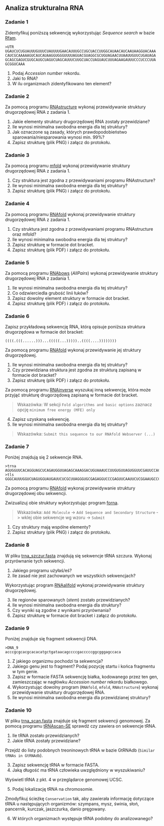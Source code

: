 ## Analiza strukturalna RNA

### Zadanie 1
Zidentyfikuj poniższą sekwencję wykorzystując *Sequence search* w bazie [Rfam](http://rfam.xfam.org/).

```
>UTR
UGAUCUCUGUAUUUGUUUCUAUUUUGAACAUUUGCCUGCUACCUUGGCAUAACAUCAAUAAGGUACAAA
CAUCGCAAAAAGUCAUCAUAAGGUGGGUUUUAGUACGUAGGCGCUGUAGAACUUAAUUGUUCUGAUAGA
GCAGCGAGUCGUGCAUGCUAGUCUAGCAUUUCUUGCUACCUAGUAUCUUUAGAAGAUUUCCCUCCCUUA
GCGGUCAAA
```

1. Podaj *Accession number* rekordu.
2. Jaki to RNA?  
3. W ilu organizmach zidentyfikowano ten element? 

### Zadanie 2
Za pomocą programu [RNAstructure](https://rna.urmc.rochester.edu/RNAstructureWeb/) wykonaj przewidywanie struktury drugorzędowej RNA z zadania 1.

1. Jakie elementy struktury drugorzędowej RNA zostały przewidziane?
2. Ile wynosi minimalna swobodna energia dla tej struktury?
3. Jak oznaczone są zasady, których prawdopodobieństwo sparowania/niesparowania wynosi min. 99%?
4. Zapisz strukturę (plik PNG) i załącz do protokołu. 

### Zadanie 3
Za pomocą programu [mfold](http://unafold.rna.albany.edu/?q=mfold/RNA-Folding-Form) wykonaj przewidywanie struktury drugorzędowej RNA z zadania 1.

1. Czy struktura jest zgodna z przewidywaniami programu RNAstructure?
2. Ile wynosi minimalna swobodna energia dla tej struktury?
3. Zapisz strukturę (plik PNG) i załącz do protokołu. 

### Zadanie 4
Za pomocą programu [RNAfold](http://rna.tbi.univie.ac.at//cgi-bin/RNAWebSuite/RNAfold.cgi) wykonaj przewidywanie struktury drugorzędowej RNA z zadania 1.

1. Czy struktura jest zgodna z przewidywaniami programu RNAstructure oraz mfold?
2. Ile wynosi minimalna swobodna energia dla tej struktury?
3. Zapisz strukturę w formacie dot bracket.
4. Zapisz strukturę (plik PDF) i załącz do protokołu. 

### Zadanie 5
Za pomocą programu [RNAbows](http://rna.williams.edu/rnabows/) (*AllPairs*) wykonaj przewidywanie struktury drugorzędowej RNA z zadania 1. 

1. Ile wynosi minimalna swobodna energia dla tej struktury?
2. Co odzwierciedla grubość linii łuków?
3. Zapisz dowolny element struktury w formacie dot bracket. 
4. Zapisz strukturę (plik PDF) i załącz do protokołu.

### Zadanie 6
Zapisz przykładową sekwencję RNA, którą opisuje poniższa struktura drugorzędowa w formacie dot bracket:

```
((((.(((......)))...(((((...)))))..((((....))))))))
```

Za pomocą programu [RNAfold](http://rna.tbi.univie.ac.at//cgi-bin/RNAWebSuite/RNAfold.cgi) wykonaj przewidywanie jej struktury drugorzędowej. 

1. Ile wynosi minimalna swobodna energia dla tej struktury?
2. Czy przewidziana struktura jest zgodna ze strukturą zapisaną w formacie dot bracket?
3. Zapisz strukturę (plik PDF) i załącz do protokołu. 

Za pomocą programu [RNAinverse](http://rna.tbi.univie.ac.at/cgi-bin/RNAWebSuite/RNAinverse.cgi) wyszukaj inną sekwencję, która może przyjąć strukturę drugorzędową zapisaną w formacie dot bracket. 

>Wskazówka: W sekcji `Fold algorithms and basic options` zaznacz opcję `minimum free energy (MFE) only`

4. Zapisz uzyskaną sekwencję.
5. Ile wynosi minimalna swobodna energia dla tej struktury?

>Wskazówka: `Submit this sequence to our RNAfold Webserver (...)`

### Zadanie 7
Poniżej znajdują się 2 sekwencje RNA. 

```
>trna
AGUGGUUCACAGGUAGCUCAGAUGGUUAGAGCAAAGGACUGUAAAUCCUUGUGUUAGUGGUUCGAUUCCACAACCACU
>tls
GGGCAUUUGGUCUAGUGGUAUGAUUCUCGCUUAGGGUGCGAGAGGUCCCGAGUUCAAUUCUCGGAAUGCCCC
```

Za pomocą programu [RNAfold](http://rna.tbi.univie.ac.at//cgi-bin/RNAWebSuite/RNAfold.cgi) wykonaj przewidywanie struktury drugorzędowej obu sekwencji. 

Zwizualizuj obie struktury wykorzystując program [forna](http://rna.tbi.univie.ac.at/forna/).

>Wskazówka: `Add Molecule` -> `Add Sequence and Secondary Structure` -> wklej obie sekwencje wg wzoru -> `Submit`
 
1. Czy struktury mają wspólne elementy?
2. Zapisz struktury (plik PNG) i załącz do protokołu. 

### Zadanie 8
W pliku [trna_szczur.fasta](./trna_szczur.fasta) znajdują się sekwencje tRNA szczura. Wykonaj przyrównanie tych sekwencji. 

1. Jakiego programu użyłaś/eś? 
2. Ile zasad nie jest zachowanych we wszystkich sekwencjach?

Wykorzystując program [RNAalifold](http://rna.tbi.univie.ac.at//cgi-bin/RNAWebSuite/RNAalifold.cgi) wykonaj przewidywanie struktury drugorzędowej.

3. Ile regionów sparowanych (*stem*) zostało przewidzianych?
4. Ile wynosi minimalna swobodna energia dla struktury?
5. Czy wyniki są zgodne z wynikami przyrównania?
6. Zapisz strukturę w formacie dot bracket i załącz do protokołu. 

### Zadanie 9
Poniżej znajduje się fragment sekwencji DNA. 

```
>DNA_9
acccgcgcacgcacacatgctgataacagccccgacccccggcgggagccaca
```

1. Z jakiego organizmu pochodzi ta sekwencja? 
2. Jakiego genu jest to fragment? Podaj pozycję startu i końca fragmentu w tym genie.
3. Zapisz w formacie FASTA sekwencję białka, kodowanego przez ten gen, zamieszczając w nagłówku *Accession number* rekordu białkowego.
4. Wykorzystując dowolny program (`RNAfold`, `mfold`, `RNAstructure`) wykonaj przewidywanie struktury drugorzędowej RNA. 
5. Ile wynosi minimalna swobodna energia dla przewidzianej struktury? 

### Zadanie 10
W pliku [trna_scan.fasta](./trna_scan.fasta) znajduje się fragment sekwencji genomowej. Za pomocą programu [tRNAscan-SE](http://lowelab.ucsc.edu/tRNAscan-SE/index.html) sprawdź czy zawiera on sekwencje tRNA. 

1. Ile tRNA zostało przewidzianych?
2. Jakie tRNA zostały przewidziane?

Przejdź do listy podobnych treoninowych tRNA w bazie GtRNAdb (`Similar tRNAs in GtRNAdb`).

3. Zapisz sekwencję tRNA w formacie FASTA.
4. Jaką długość ma tRNA człowieka uwzględniony w wyszukiwaniu?

Wyświetl tRNA z pkt. 4 w przeglądarce genomowej UCSC. 

5. Podaj lokalizację tRNA na chromosomie. 

Zmodyfikuj ścieżkę `Conservation` tak, aby zawierała informację dotyczące tRNA u następujących organizmów: szympans, mysz, świnia, słoń, pancernik, kurczak, jaszczurka, danio pręgowany.

6. W których organizmach występuje tRNA podobny do analizowanego?




